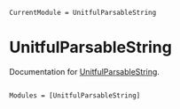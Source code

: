```@meta
CurrentModule = UnitfulParsableString
```

# UnitfulParsableString

Documentation for [UnitfulParsableString](https://github.com/michikawa07/UnitfulParsableString.jl).

```@index
```

```@autodocs
Modules = [UnitfulParsableString]
```
